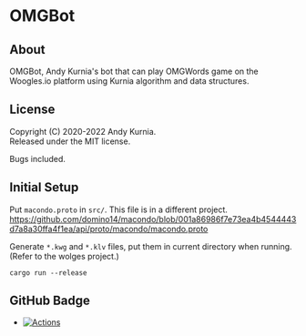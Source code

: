 # OMGBot

## About

OMGBot, Andy Kurnia's bot that can play OMGWords game on the Woogles.io
platform using Kurnia algorithm and data structures.

## License

Copyright (C) 2020-2022 Andy Kurnia.\
Released under the MIT license.

Bugs included.

## Initial Setup

Put `macondo.proto` in `src/`. This file is in a different project.
https://github.com/domino14/macondo/blob/001a86986f7e73ea4b4544443d7a8a30ffa4f1ea/api/proto/macondo/macondo.proto

Generate `*.kwg` and `*.klv` files, put them in current directory when running.
(Refer to the wolges project.)

```
cargo run --release
```

## GitHub Badge

- [![Actions](https://github.com/andy-k/omgbot/actions/workflows/actions.yml/badge.svg)](https://github.com/andy-k/omgbot/actions/workflows/actions.yml)
